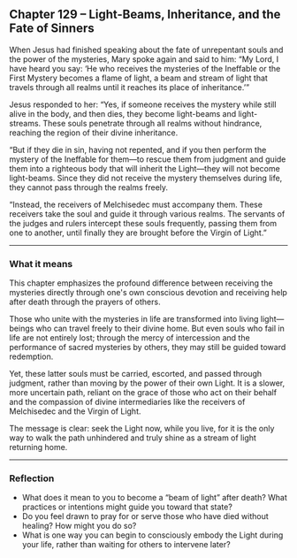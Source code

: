 ## Chapter 129 – Light-Beams, Inheritance, and the Fate of Sinners

When Jesus had finished speaking about the fate of unrepentant souls and the power of the mysteries, Mary spoke again and said to him: “My Lord, I have heard you say: ‘He who receives the mysteries of the Ineffable or the First Mystery becomes a flame of light, a beam and stream of light that travels through all realms until it reaches its place of inheritance.’”

Jesus responded to her: “Yes, if someone receives the mystery while still alive in the body, and then dies, they become light-beams and light-streams. These souls penetrate through all realms without hindrance, reaching the region of their divine inheritance.

“But if they die in sin, having not repented, and if you then perform the mystery of the Ineffable for them—to rescue them from judgment and guide them into a righteous body that will inherit the Light—they will not become light-beams. Since they did not receive the mystery themselves during life, they cannot pass through the realms freely.

“Instead, the receivers of Melchisedec must accompany them. These receivers take the soul and guide it through various realms. The servants of the judges and rulers intercept these souls frequently, passing them from one to another, until finally they are brought before the Virgin of Light.”

---

### What it means

This chapter emphasizes the profound difference between receiving the mysteries directly through one's own conscious devotion and receiving help after death through the prayers of others.

Those who unite with the mysteries in life are transformed into living light—beings who can travel freely to their divine home. But even souls who fail in life are not entirely lost; through the mercy of intercession and the performance of sacred mysteries by others, they may still be guided toward redemption.

Yet, these latter souls must be carried, escorted, and passed through judgment, rather than moving by the power of their own Light. It is a slower, more uncertain path, reliant on the grace of those who act on their behalf and the compassion of divine intermediaries like the receivers of Melchisedec and the Virgin of Light.

The message is clear: seek the Light now, while you live, for it is the only way to walk the path unhindered and truly shine as a stream of light returning home.

---

### Reflection

* What does it mean to you to become a “beam of light” after death? What practices or intentions might guide you toward that state?
* Do you feel drawn to pray for or serve those who have died without healing? How might you do so?
* What is one way you can begin to consciously embody the Light during your life, rather than waiting for others to intervene later?
